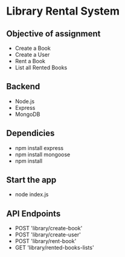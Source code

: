 <h1>Library Rental System</h1>
<h2>Objective of assignment</h2>
<ul>
    <li>Create a Book</li>
        <li>Create a User</li>
            <li>Rent a Book</li>
                <li>List all Rented Books</li>



</ul>

<h2> Backend</h2>
<ul>
        <li>Node.js</li>
        <li>Express</li>
        <li>MongoDB</li>
</ul>

<h2> Dependicies</h2>
<ul>
        <li>npm install express</li>
        <li>npm install mongoose </li>
        <li>npm install</li>
</ul>

<h2> Start the app</h2>
<ul>
        <li>node index.js</li>
        
</ul>

<h2> API Endpoints</h2>
<ul>
        <li>POST 'library/create-book'</li>
        <li>POST 'library/create-user' </li>
        <li>POST 'library/rent-book'</li>
          <li>GET 'library/rented-books-lists'</li>
</ul>



